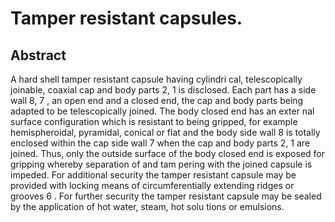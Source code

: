 # Tamper resistant capsules.

## Abstract
A hard shell tamper resistant capsule having cylindri cal, telescopically joinable, coaxial cap and body parts 2, 1 is disclosed. Each part has a side wall 8, 7 , an open end and a closed end, the cap and body parts being adapted to be telescopically joined. The body closed end has an exter nal surface configuration which is resistant to being gripped, for example hemispheroidal, pyramidal, conical or flat and the body side wall 8 is totally enclosed within the cap side wall 7 when the cap and body parts 2, 1 are joined. Thus, only the outside surface of the body closed end is exposed for gripping whereby separation of and tam pering with the joined capsule is impeded. For additional security the tamper resistant capsule may be provided with locking means of circumferentially extending ridges or grooves 6 . For further security the tamper resistant capsule may be sealed by the application of hot water, steam, hot solu tions or emulsions.